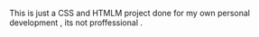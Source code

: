 This is just a CSS and HTMLM project done for my own personal development , its not proffessional .
